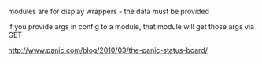 modules are for display wrappers - the data must be provided 

if you provide args in config to a module, that module will get those args via GET

http://www.panic.com/blog/2010/03/the-panic-status-board/